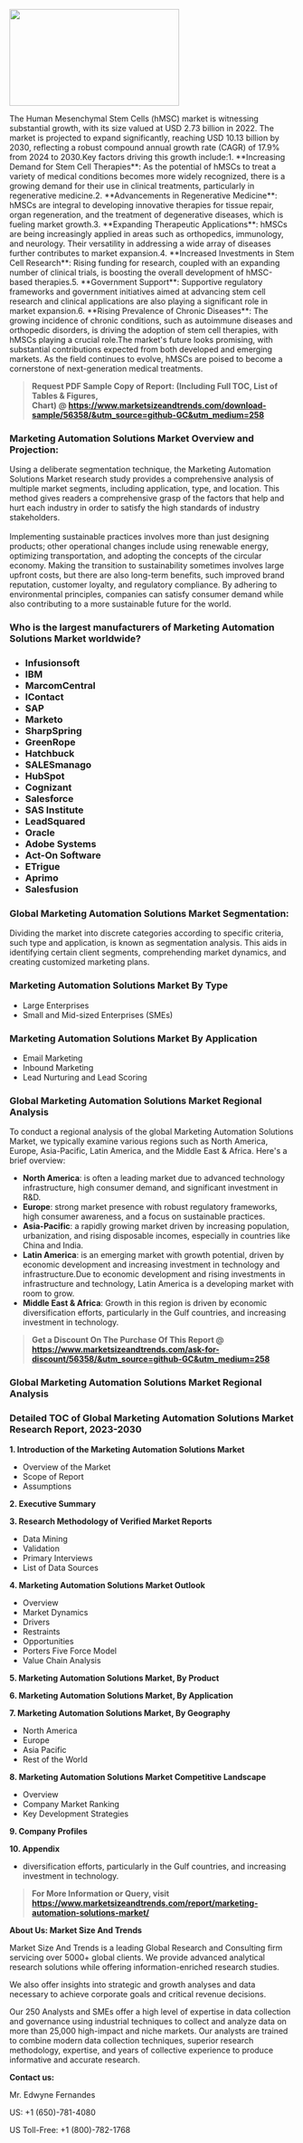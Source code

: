 <p><img class="alignnone size-medium wp-image-20088" src="https://ffe5etoiles.com/wp-content/uploads/2024/12/MST1-300x171.png" alt="" width="300" height="171" /></p>The Human Mesenchymal Stem Cells (hMSC) market is witnessing substantial growth, with its size valued at USD 2.73 billion in 2022. The market is projected to expand significantly, reaching USD 10.13 billion by 2030, reflecting a robust compound annual growth rate (CAGR) of 17.9% from 2024 to 2030.Key factors driving this growth include:1. **Increasing Demand for Stem Cell Therapies**: As the potential of hMSCs to treat a variety of medical conditions becomes more widely recognized, there is a growing demand for their use in clinical treatments, particularly in regenerative medicine.2. **Advancements in Regenerative Medicine**: hMSCs are integral to developing innovative therapies for tissue repair, organ regeneration, and the treatment of degenerative diseases, which is fueling market growth.3. **Expanding Therapeutic Applications**: hMSCs are being increasingly applied in areas such as orthopedics, immunology, and neurology. Their versatility in addressing a wide array of diseases further contributes to market expansion.4. **Increased Investments in Stem Cell Research**: Rising funding for research, coupled with an expanding number of clinical trials, is boosting the overall development of hMSC-based therapies.5. **Government Support**: Supportive regulatory frameworks and government initiatives aimed at advancing stem cell research and clinical applications are also playing a significant role in market expansion.6. **Rising Prevalence of Chronic Diseases**: The growing incidence of chronic conditions, such as autoimmune diseases and orthopedic disorders, is driving the adoption of stem cell therapies, with hMSCs playing a crucial role.The market's future looks promising, with substantial contributions expected from both developed and emerging markets. As the field continues to evolve, hMSCs are poised to become a cornerstone of next-generation medical treatments.</p><blockquote id="" class=""><strong>Request PDF Sample Copy of Report: (Including Full TOC, List of Tables &amp; Figures, Chart)&nbsp;@&nbsp;<strong><a href="https://www.marketsizeandtrends.com/download-sample/56358/&utm_source=github-GC&utm_medium=258" target="_blank">https://www.marketsizeandtrends.com/download-sample/56358/&utm_source=github-GC&utm_medium=258</a></strong></strong></blockquote><h3 id="" class="">Marketing Automation Solutions Market&nbsp;Overview and Projection:</h3><p id="" class="">Using a deliberate segmentation technique, the Marketing Automation Solutions Market research study provides a comprehensive analysis of multiple market segments, including application, type, and location. This method gives readers a comprehensive grasp of the factors that help and hurt each industry in order to satisfy the high standards of industry stakeholders. <br /> <br />Implementing sustainable practices involves more than just designing products; other operational changes include using renewable energy, optimizing transportation, and adopting the concepts of the circular economy. Making the transition to sustainability sometimes involves large upfront costs, but there are also long-term benefits, such improved brand reputation, customer loyalty, and regulatory compliance. By adhering to environmental principles, companies can satisfy consumer demand while also contributing to a more sustainable future for the world.</p><h3 id="" class="">Who is the largest manufacturers of&nbsp;Marketing Automation Solutions Market worldwide?</h3><h3 class=""><p><ul><li>Infusionsoft </li><li> IBM </li><li> MarcomCentral </li><li> IContact </li><li> SAP </li><li> Marketo </li><li> SharpSpring </li><li> GreenRope </li><li> Hatchbuck </li><li> SALESmanago </li><li> HubSpot </li><li> Cognizant </li><li> Salesforce </li><li> SAS Institute </li><li> LeadSquared </li><li> Oracle </li><li> Adobe Systems </li><li> Act-On Software </li><li> ETrigue </li><li> Aprimo </li><li> Salesfusion</li></ul></p></h3><h3 id="" class="">Global&nbsp;Marketing Automation Solutions Market Segmentation:</h3><p id="" class="">Dividing the market into discrete categories according to specific criteria, such type and application, is known as segmentation analysis. This aids in identifying certain client segments, comprehending market dynamics, and creating customized marketing plans.</p><h3 id="" class="">Marketing Automation Solutions Market&nbsp;By Type</h3><p><p><ul><li>Large Enterprises </li><li> Small and Mid-sized Enterprises (SMEs)</p></li></ul></p></p><h3 id="" class="">Marketing Automation Solutions Market&nbsp;By Application</h3><p class=""><p><ul><li>Email Marketing </li><li> Inbound Marketing </li><li> Lead Nurturing and Lead Scoring</li></ul></p></p><h3 id="" class="">Global Marketing Automation Solutions Market Regional Analysis</h3><p id="" class="">To conduct a regional analysis of the global Marketing Automation Solutions Market, we typically examine various regions such as North America, Europe, Asia-Pacific, Latin America, and the Middle East &amp; Africa. Here's a brief overview:</p><ul><li><strong>North America</strong>: is often a leading market due to advanced technology infrastructure, high consumer demand, and significant investment in R&amp;D.</li><li><strong>Europe</strong>: strong market presence with robust regulatory frameworks, high consumer awareness, and a focus on sustainable practices.</li><li><strong>Asia-Pacific</strong>: a rapidly growing market driven by increasing population, urbanization, and rising disposable incomes, especially in countries like China and India.</li><li><strong>Latin America</strong>: is an emerging market with growth potential, driven by economic development and increasing investment in technology and infrastructure.Due to economic development and rising investments in infrastructure and technology, Latin America is a developing market with room to grow.</li><li><strong>Middle East &amp; Africa</strong>: Growth in this region is driven by economic diversification efforts, particularly in the Gulf countries, and increasing investment in technology.</li></ul><blockquote id="" class=""><strong>Get a Discount On The Purchase Of This Report @ <strong><a href="https://www.marketsizeandtrends.com/ask-for-discount/56358/&utm_source=github-GC&utm_medium=258" target="_blank">https://www.marketsizeandtrends.com/ask-for-discount/56358/&utm_source=github-GC&utm_medium=258</a></strong></strong></blockquote><h3 id="" class="">Global Marketing Automation Solutions Market Regional Analysis</h3><h3 id="" class="">Detailed TOC of Global Marketing Automation Solutions Market Research Report, 2023-2030</h3><p id="" class=""><strong>1. Introduction of the Marketing Automation Solutions Market</strong></p><ul><li>Overview of the Market</li><li>Scope of Report</li><li>Assumptions</li></ul><p id="" class=""><strong>2. Executive Summary</strong></p><p id="" class=""><strong>3. Research Methodology of Verified Market Reports</strong></p><ul><li>Data Mining</li><li>Validation</li><li>Primary Interviews</li><li>List of Data Sources</li></ul><p id="" class=""><strong>4. Marketing Automation Solutions Market Outlook</strong></p><ul><li>Overview</li><li>Market Dynamics</li><li>Drivers</li><li>Restraints</li><li>Opportunities</li><li>Porters Five Force Model</li><li>Value Chain Analysis</li></ul><p id="" class=""><strong>5. Marketing Automation Solutions Market, By Product</strong></p><p id="" class=""><strong>6. Marketing Automation Solutions Market, By Application</strong></p><p id="" class=""><strong>7. Marketing Automation Solutions Market, By Geography</strong></p><ul><li>North America</li><li>Europe</li><li>Asia Pacific</li><li>Rest of the World</li></ul><p id="" class=""><strong>8. Marketing Automation Solutions Market Competitive Landscape</strong></p><ul><li>Overview</li><li>Company Market Ranking</li><li>Key Development Strategies</li></ul><p id="" class=""><strong>9. Company Profiles</strong></p><p id="" class=""><strong>10. Appendix</strong></p><ul><li>diversification efforts, particularly in the Gulf countries, and increasing investment in technology.</li></ul><blockquote id="" class=""><strong>For More Information or Query, visit <strong><strong><a href="https://www.marketsizeandtrends.com/report/marketing-automation-solutions-market/" target="_blank">https://www.marketsizeandtrends.com/report/marketing-automation-solutions-market/</a></strong></strong></strong></blockquote><p id="" class=""><strong>About Us: Market Size And Trends</strong></p><p id="" class="">Market Size And Trends is a leading Global Research and Consulting firm servicing over 5000+ global clients. We provide advanced analytical research solutions while offering information-enriched research studies.</p><p id="" class="">We also offer insights into strategic and growth analyses and data necessary to achieve corporate goals and critical revenue decisions.</p><p id="" class="">Our 250 Analysts and SMEs offer a high level of expertise in data collection and governance using industrial techniques to collect and analyze data on more than 25,000 high-impact and niche markets. Our analysts are trained to combine modern data collection techniques, superior research methodology, expertise, and years of collective experience to produce informative and accurate research.</p><p id="" class=""><strong>Contact us:</strong></p><p id="" class="">Mr. Edwyne Fernandes</p><p id="" class="">US: +1 (650)-781-4080</p><p id="" class="">US Toll-Free: +1 (800)-782-1768</p>
